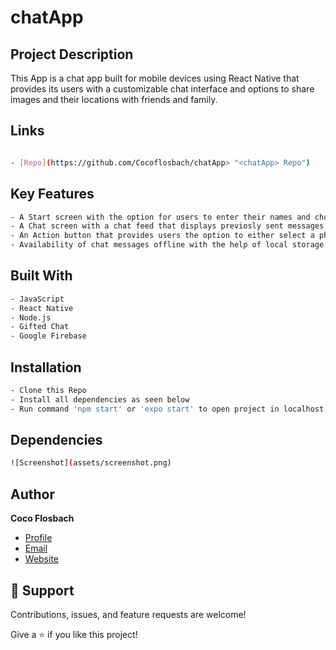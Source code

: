 # chatApp

## Project Description

This App is a chat app built for mobile devices using React Native that provides its users with a customizable chat interface and options to share images and their locations with friends and family.

## Links

```bash

- [Repo](https://github.com/Cocoflosbach/chatApp> "<chatApp> Repo")

```

## Key Features

```bash
- A Start screen with the option for users to enter their names and choose a background color for their chat screen.
- A Chat screen with a chat feed that displays previosly sent messages as well as an input field that allows users to type and send in messages.
- An Action button that provides users the option to either select a photo from device library, Take a photo using device camera or share their geolocation.
- Availability of chat messages offline with the help of local storage.
```

## Built With

```bash
- JavaScript
- React Native
- Node.js
- Gifted Chat
- Google Firebase 
```

## Installation

```bash
- Clone this Repo
- Install all dependencies as seen below
- Run command 'npm start' or 'expo start' to open project in localhost
```

## Dependencies

```bash
![Screenshot](assets/screenshot.png) 
```

## Author

**Coco Flosbach**

- [Profile](https://github.com/Cocoflosbach "Coco Flosbach")
- [Email](mailto:cocoflosbach@theasnbrand.com?subject=Hi "Hi!")
- [Website](https://cocoflosbach.github.io/Portfolio-site/ "Welcome")

## 🤝 Support

Contributions, issues, and feature requests are welcome!

Give a ⭐️ if you like this project!
